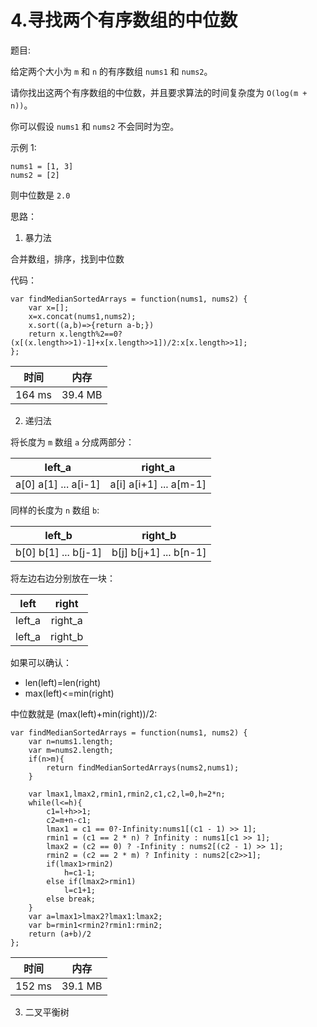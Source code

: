 # 4.寻找两个有序数组的中位数

题目:

给定两个大小为 `m` 和 `n` 的有序数组 `nums1` 和 `nums2`。

请你找出这两个有序数组的中位数，并且要求算法的时间复杂度为 `O(log(m + n))`。

你可以假设 `nums1` 和 `nums2` 不会同时为空。

示例 1:
```
nums1 = [1, 3]
nums2 = [2]
```
则中位数是 `2.0`


思路：

1. 暴力法

合并数组，排序，找到中位数

代码：

```
var findMedianSortedArrays = function(nums1, nums2) {
    var x=[];
    x=x.concat(nums1,nums2);
    x.sort((a,b)=>{return a-b;})
    return x.length%2==0?(x[(x.length>>1)-1]+x[x.length>>1])/2:x[x.length>>1];
};
```
时间|内存
:---:|:---:
164 ms|39.4 MB

2. 递归法

将长度为 `m` 数组 `a` 分成两部分：

left_a|right_a
:-:|:-:
a[0] a[1] ... a[i-1] | a[i] a[i+1] ... a[m-1] 

同样的长度为 `n` 数组 `b`:

left_b|right_b
:-:|:-:
b[0] b[1] ... b[j-1] | b[j] b[j+1] ... b[n-1] 

将左边右边分别放在一块：

left|right
:-:|:-:
left_a|right_a
left_a|right_b

如果可以确认：
- len(left)=len(right)
- max(left)<=min(right) 

中位数就是 (max(left)+min(right))/2:

```
var findMedianSortedArrays = function(nums1, nums2) {
    var n=nums1.length;
    var m=nums2.length;
    if(n>m){
        return findMedianSortedArrays(nums2,nums1);
    }

    var lmax1,lmax2,rmin1,rmin2,c1,c2,l=0,h=2*n;
    while(l<=h){
        c1=l+h>>1;
        c2=m+n-c1;
        lmax1 = c1 == 0?-Infinity:nums1[(c1 - 1) >> 1];
        rmin1 = (c1 == 2 * n) ? Infinity : nums1[c1 >> 1];
		lmax2 = (c2 == 0) ? -Infinity : nums2[(c2 - 1) >> 1];
		rmin2 = (c2 == 2 * m) ? Infinity : nums2[c2>>1];
        if(lmax1>rmin2)
            h=c1-1;
        else if(lmax2>rmin1)
            l=c1+1;
        else break;
    }
    var a=lmax1>lmax2?lmax1:lmax2;
    var b=rmin1<rmin2?rmin1:rmin2;
    return (a+b)/2
};

```

时间|内存
:---:|:---:
152 ms|39.1 MB







3. 二叉平衡树